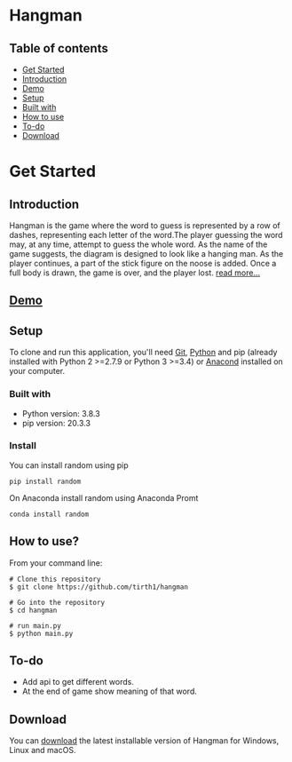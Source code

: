 # Hangman 

## Table of contents
* [Get Started](#get-started)
* [Introduction](#introduction)
* [Demo](#demo)
* [Setup](#setup)
* [Built with](#built-with)
* [How to use](#how-to-use)
* [To-do](#to-do)
* [Download](#download)

# Get Started

## Introduction
Hangman is the game where the word to guess is represented by a row of dashes, representing each letter of the word.The player guessing the word may, at any time, attempt to guess the whole word. As the name of the game suggests, the diagram is designed to look like a hanging man.  As the player continues, a part of the stick figure on the noose is added. Once a full body is drawn, the game is over, and the player lost. [read more...](https://en.wikipedia.org/wiki/Hangman_(game))

## [Demo](demo.gif)

## Setup
To clone and run this application, you'll need [Git](https://git-scm.com/downloads), [Python](https://www.python.org/downloads/) and pip (already installed with Python 2 >=2.7.9 or Python 3 >=3.4) or [Anacond](https://docs.anaconda.com/anaconda/install/) installed on your computer.

### Built with
* Python version: 3.8.3
* pip version: 20.3.3

### Install
You can install random using pip
```consol
pip install random
```
On Anaconda install random using Anaconda Promt
```consol
conda install random
```

## How to use?
From your command line:
```console
# Clone this repository
$ git clone https://github.com/tirth1/hangman

# Go into the repository
$ cd hangman

# run main.py
$ python main.py

```

## To-do
* Add api to get different words.
* At the end of game show meaning of that word.

## Download
You can [download](https://github.com/tirth1/hangman/releases/tag/1.0.1) the latest installable version of Hangman for Windows, Linux and macOS.
